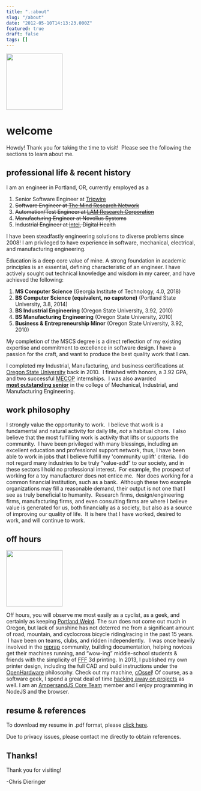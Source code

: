 ```yaml
---
title: ".:about"
slug: "/about"
date: "2012-05-10T14:13:23.000Z"
featured: true
draft: false
tags: []
---
```


<a class="img-link" href="https://static.cdaringe.com/archive/2012/05/634752768398.jpg"><img src="https://static.cdaringe.com/archive/2012/05/634752768398-150x150.jpg" class="img-frame float-right" width="150" height="150" /></a>

# welcome
Howdy!  Thank you for taking the time to visit!  Please see the following the sections to learn about me.

<a name="pro"></a>
## professional life & recent history

I am an engineer in Portland, OR, currently employed as a

1. Senior Software Engineer at [Tripwire](https://www.tripwire.com/)
1. ~~Software Engineer at [The Mind Research Network](https://www.mrn.org/)~~
1. ~~Automation/Test Engineer at [LAM Research Corporation](https://www.lamrc.com/ "LAM Research Corporation")~~
1. ~~Manufacturing Engineer at Novellus Systems~~
1. ~~Industrial Engineer at [Intel](https://www.intel.com), Digital Health~~

I have been steadfastly engineering solutions to diverse problems since 2008!  I am privileged to have experience in software, mechanical, electrical, and manufacturing engineering.

<a name="edu"></a>

Education is a deep core value of mine.  A strong foundation in academic principles is an essential, defining characteristic of an engineer.  I have actively sought out technical knowledge and wisdom in my career, and have achieved the following:

1. **MS Computer Science** (Georgia Institute of Technology, 4.0, 2018)
1. **BS Computer Science (equivalent, no capstone)** (Portland State University, 3.8, 2014)
1. **BS Industrial Engineering** (Oregon State University, 3.92, 2010)
1. **BS Manufacturing Engineering** (Oregon State University, 2010)
1. **Business & Entrepreneurship Minor** (Oregon State University, 3.92, 2010)

My completion of the MSCS degree is a direct reflection of my existing expertise and commitment to excellence in software design.  I have a passion for the craft, and want to produce the best quality work that I can.

I completed my Industrial, Manufacturing, and business certifications at [Oregon State University](https://oregonstate.edu/) back in 2010.  I finished with honors, a 3.92 GPA, and two successful [MECOP](https://www.mecopinc.org/ "MECOP") internships.  I was also awarded **[most outstanding senior](https://www.youtube.com/watch?v=3KeZ0OfJLZM "outstanding senior")** in the college of Mechanical, Industrial, and Manufacturing Engineering.

<a name="philo"></a>

## work philosophy

I strongly value the opportunity to work.  I believe that work is a fundamental and natural activity for daily life, *not* a habitual chore.  I also believe that the most fulfilling work is activity that lifts or supports the community.  I have been privileged with many blessings, including an excellent education and professional support network, thus, I have been able to work in jobs that I believe fulfill my 'community uplift' criteria.  I do not regard many industries to be truly “value-add” to our society, and in these sectors I hold no professional interest.  For example, the prospect of working for a toy manufacturer does not entice me.  Nor does working for a common financial institution, such as a bank.  Although these two example organizations may fill a reasonable demand, their output is not one that I see as truly beneficial to humanity.  Research firms, design/engineering firms, manufacturing firms, and even consulting firms are where I believe value is generated for us, both financially as a society, but also as a source of improving our quality of life.  It is here that I have worked, desired to work, and will continue to work.

<a name="volunteer"></a>
## off hours
<a href="https://static.cdaringe.com/archive/2012/05/scanT.jpg" class="img-link"><img src="https://static.cdaringe.com/archive/2012/05/scanT-150x150.jpg" class="img-frame float-right" width="150" height="150" /></a>

Off hours, you will observe me most easily as a cyclist, as a geek, and certainly as keeping [Portland Weird](https://en.wikipedia.org/wiki/Keep_Portland_Weird). The sun does not come out much in Oregon, but lack of sunshine has not deterred me from a significant amount of road, mountain, and cyclocross bicycle riding/racing in the past 15 years.  I have been on teams, clubs, and ridden independently.   I was once heavily involved in the [reprap](www.reprap.org "RepRap") community, building documentation, helping novices get their machines running, and “wow-ing” middle-school students & friends with the simplicity of [FFF](https://reprap.org/wiki/Fused_filament_fabrication "FFF") 3d printing.  In 2013, I published my own printer design, including the full CAD and build instructions under the [OpenHardware](https://en.wikipedia.org/wiki/Open-source_hardware) philosophy.  Check out my machine, [cOssel](https://reprap.org/wiki/COssel)!  Of course, as a software geek, I spend a great deal of time [hacking away on projects](https://www.github.com/cdaringe) as well.  I am an [AmpersandJS Core Team](https://ampersandjs.com/) member and I enjoy programming in NodeJS and the browser.

## resume & references
<a name="resume"></a>
To download my resume in .pdf format, please [click here](https://static.cdaringe.com/Dieringer_Chris_Resume_18.pdf).

Due to privacy issues, please contact me directly to obtain references. 


## Thanks!

Thank you for visiting!

-Chris Dieringer



